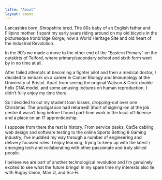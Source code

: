 ```yaml
---
title: "About"
layout: about
---
```

Lancashire born, Shropshire bred.  The 80s baby of an English father and Filipino mother. I spent my early years riding around on my old bicycle in the picturesque Ironbridge Gorge; now a World Heritage Site and old heart of the Industrial Revolution.

In the 90’s we made a move to the other end of the “Eastern Primary” on the outskirts of Telford, where primary/secondary school and sixth form went by in no time at all.

After failed attempts at becoming a fighter pilot and then a medical doctor, I decided to embark on a career in Cancer Biology and Immunology at the University of Bristol.  Apart from seeing the original Watson & Crick double helix DNA model, and some amusing lectures on human reproduction, I didn’t fully enjoy my time there.  

So I decided to cut my student loan losses, dropping-out over one Christmas.  The prodigal son had returned!  Short of signing-on at the job centre it wasn’t long before I found part-time work in the local off-license and a place on an IT apprenticeship.  

I suppose from there the rest is history. From service desks, Cat5e cabling, web design and software testing to the online Sports Betting & Gaming industry, I’ve muddled my way through a number of engineering and delivery focused roles.  I enjoy learning, trying to keep up with the latest / emerging tech and collaborating with other passionate and truly skilled people.

I believe we are part of another technological revolution and I’m genuinely excited to see what the future brings!  In my spare time my interests also lie with Rugby Union, Man U, and Sci-Fi.
